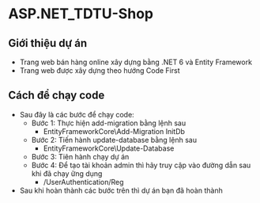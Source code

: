 # ASP.NET_TDTU-Shop
## Giới thiệu dự án 
- Trang web bán hàng online xây dựng bằng .NET 6 và Entity Framework
- Trang web được xây dựng theo hướng Code First
## Cách để chạy code 
- Sau đây là các bước để chạy code:
  - Bước 1: Thực hiện add-migration bằng lệnh sau
    - EntityFrameworkCore\Add-Migration InitDb
  - Bước 2: Tiến hành update-database bằng lệnh sau
    - EntityFrameworkCore\Update-Database
  - Bước 3: Tiên hành chạy dự án
  - Bước 4: Để tạo tài khoản admin thì hãy truy cập vào đường dẫn sau khi đã chạy ững dụng
    - /UserAuthentication/Reg
- Sau khi hoàn thành các bước trên thì dự án bạn đã hoàn thành
